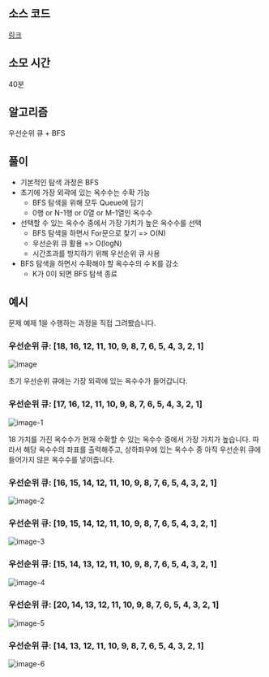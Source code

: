 ## 소스 코드
[링크](https://www.acmicpc.net/source/72675901)

## 소모 시간
40분

## 알고리즘
우선순위 큐 + BFS

## 풀이
* 기본적인 탐색 과정은 BFS
* 초기에 가장 외곽에 있는 옥수수는 수확 가능
  * BFS 탐색을 위해 모두 Queue에 담기
  * 0행 or N-1행 or 0열 or M-1열인 옥수수
* 선택할 수 있는 옥수수 중에서 가장 가치가 높은 옥수수를 선택
  * BFS 탐색을 하면서 For문으로 찾기 => O(N)
  * 우선순위 큐 활용 => O(logN) 
  * 시간초과를 방지하기 위해 우선순위 큐 사용
* BFS 탐색을 하면서 수확해야 할 옥수수의 수 K를 감소
  * K가 0이 되면 BFS 탐색 종료

## 예시
문제 예제 1을 수행하는 과정을 직접 그려봤습니다.

### 우선순위 큐: [18, 16, 12, 11, 10, 9, 8, 7, 6, 5, 4, 3, 2, 1]
![image](https://github.com/BE-Archive/Algorithm-Study/assets/39708676/e0a91f8a-f231-41ef-b5c8-4e20d6fe6840)

초기 우선순위 큐에는 가장 외곽에 있는 옥수수가 들어갑니다.

### 우선순위 큐: [17, 16, 12, 11, 10, 9, 8, 7, 6, 5, 4, 3, 2, 1]
![image-1](https://github.com/BE-Archive/Algorithm-Study/assets/39708676/e4b3965a-a008-48c7-ad3a-0a6739f183f9)

18 가치를 가진 옥수수가 현재 수확할 수 있는 옥수수 중에서 가장 가치가 높습니다.
따라서 해당 옥수수의 좌표를 출력해주고, 상하좌우에 있는 옥수수 중 아직 우선순위 큐에 들어가지 않은 옥수수를 넣어줍니다.

### 우선순위 큐: [16, 15, 14, 12, 11, 10, 9, 8, 7, 6, 5, 4, 3, 2, 1]
![image-2](https://github.com/BE-Archive/Algorithm-Study/assets/39708676/52fa77ce-c784-4f29-b7cb-43094f98ff61)

### 우선순위 큐: [19, 15, 14, 12, 11, 10, 9, 8, 7, 6, 5, 4, 3, 2, 1]
![image-3](https://github.com/BE-Archive/Algorithm-Study/assets/39708676/6dacea16-8327-4fb6-8d53-b46b8f7f7fd4)

### 우선순위 큐: [15, 14, 13, 12, 11, 10, 9, 8, 7, 6, 5, 4, 3, 2, 1]
![image-4](https://github.com/BE-Archive/Algorithm-Study/assets/39708676/88fd7b35-197c-4515-929b-a423a9e3f7c6)

### 우선순위 큐: [20, 14, 13, 12, 11, 10, 9, 8, 7, 6, 5, 4, 3, 2, 1]
![image-5](https://github.com/BE-Archive/Algorithm-Study/assets/39708676/9b695f04-04a0-431c-8ca9-78ad8182d9eb)

### 우선순위 큐: [14, 13, 12, 11, 10, 9, 8, 7, 6, 5, 4, 3, 2, 1]
![image-6](https://github.com/BE-Archive/Algorithm-Study/assets/39708676/f0386245-0a59-4f70-b238-ab02a71b5b2c)

